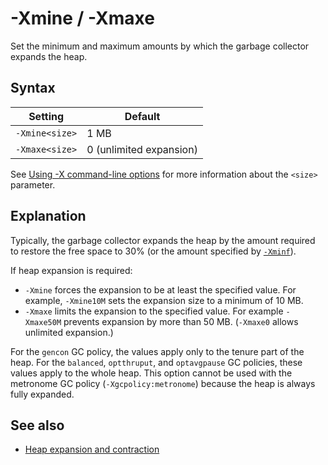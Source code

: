 <!--
* Copyright (c) 2017, 2024 IBM Corp. and others
*
* This program and the accompanying materials are made
* available under the terms of the Eclipse Public License 2.0
* which accompanies this distribution and is available at
* https://www.eclipse.org/legal/epl-2.0/ or the Apache
* License, Version 2.0 which accompanies this distribution and
* is available at https://www.apache.org/licenses/LICENSE-2.0.
*
* This Source Code may also be made available under the
* following Secondary Licenses when the conditions for such
* availability set forth in the Eclipse Public License, v. 2.0
* are satisfied: GNU General Public License, version 2 with
* the GNU Classpath Exception [1] and GNU General Public
* License, version 2 with the OpenJDK Assembly Exception [2].
*
* [1] https://www.gnu.org/software/classpath/license.html
* [2] https://openjdk.org/legal/assembly-exception.html
*
* SPDX-License-Identifier: EPL-2.0 OR Apache-2.0 OR GPL-2.0-only WITH Classpath-exception-2.0 OR GPL-2.0-only WITH OpenJDK-assembly-exception-1.0
-->

# -Xmine / -Xmaxe


Set the minimum and maximum amounts by which the garbage collector expands the heap.

## Syntax

| Setting         | Default                                     |
|-----------------|---------------------------------------------|
|`-Xmine<size>`   | 1 MB                                        |
|`-Xmaxe<size>`   | 0 (unlimited expansion)                     |

See [Using -X command-line options](x_jvm_commands.md) for more information about the `<size>` parameter.

## Explanation

Typically, the garbage collector expands the heap by the amount required to restore the free space to 30% (or the amount specified by [`-Xminf`](xminf.md)).

If heap expansion is required:

- `-Xmine` forces the expansion to be at least the specified value. For example, `-Xmine10M` sets the expansion size to a minimum of 10 MB.  
- `-Xmaxe` limits the expansion to the specified value. For example `-Xmaxe50M` prevents expansion by more than 50 MB. (`-Xmaxe0` allows unlimited expansion.)

For the `gencon` GC policy, the values apply only to the tenure part of the heap. For the `balanced`, `optthruput`, and `optavgpause` GC policies, these values apply to the whole heap. This option cannot be used with the metronome GC policy (`-Xgcpolicy:metronome`) because the heap is always fully expanded.

## See also

- [Heap expansion and contraction](allocation.md#expansion-and-contraction)


<!-- ==== END OF TOPIC ==== xmine.md ==== -->
<!-- ==== END OF TOPIC ==== xmaxe.md ==== -->
